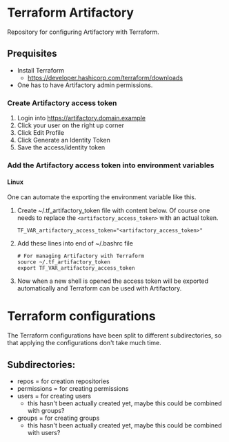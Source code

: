 # Terraform Artifactory
Repository for configuring Artifactory with Terraform.

## Prequisites

*  Install Terraform
    * https://developer.hashicorp.com/terraform/downloads
* One has to have Artifactory admin permissions.
### Create Artifactory access token
1. Login into https://artifactory.domain.example
1. Click your user on the right up corner
1. Click Edit Profile
1. Click Generate an Identity Token
1. Save the access/identity token
### Add the Artifactory access token into environment variables
#### Linux
One can automate the exporting the environment variable like this.

1. Create ~/.tf_artifactory_token file with content below. Of course one needs to replace the `<artifactory_access_token>` with an actual token.
    ~~~
    TF_VAR_artifactory_access_token="<artifactory_access_token>"
    ~~~
1. Add these lines into end of ~/.bashrc file
    ~~~
    # For managing Artifactory with Terraform
    source ~/.tf_artifactory_token
    export TF_VAR_artifactory_access_token
    ~~~
1. Now when a new shell is opened the access token will be exported automatically and Terraform can be used with Artifactory.

# Terraform configurations
The Terraform configurations have been split to different subdirectories, so that applying the configurations don't take much time.

## Subdirectories:
* repos = for creation repositories
* permissions = for creating permissions
* users = for creating users
  * this hasn't been actually created yet, maybe this could be combined with groups?
* groups = for creating groups
  * this hasn't been actually created yet, maybe this could be combined with users?
